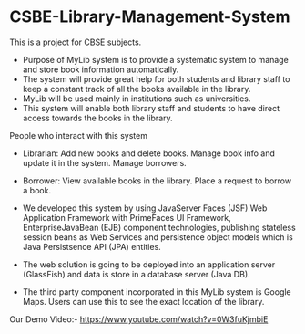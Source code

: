 # CSBE-Library-Management-System
This is a project for CBSE subjects.

- Purpose of MyLib system is to provide a systematic system to manage and store book information automatically. 
- The system will provide great help for both students and library staff to keep a constant track of all the books available in the library.
- MyLib will be used mainly in institutions such as universities. 
- This system will enable both library staff and students to have direct access towards the books in the library. 

People who interact with this system

- Librarian:
Add new books and delete books.
Manage book info and update it in the system.
Manage borrowers.

- Borrower:
View available books in the library.
Place a request to borrow a book.

- We developed this system by using JavaServer Faces (JSF) Web Application Framework with PrimeFaces UI Framework, EnterpriseJavaBean (EJB) component technologies, publishing stateless session beans as Web Services and persistence object models which is Java Persistsence API (JPA) entities. 
- The web solution is going to be deployed into an application server (GlassFish) and data is store in a database server (Java DB). 
- The third party component incorporated in this MyLib system is Google Maps. Users can use this to see the exact location of the library.


Our Demo Video:-
https://www.youtube.com/watch?v=0W3fuKjmbiE

 
